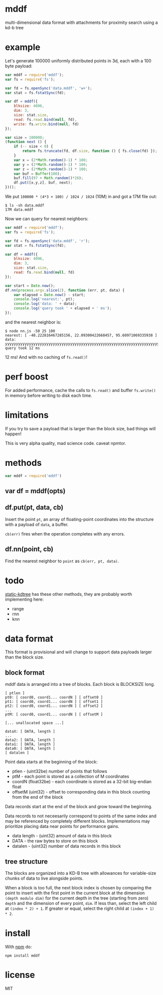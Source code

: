 # mddf

multi-dimensional data format with attachments
for proximity search using a kd-b tree

# example

Let's generate 100000 uniformly distributed points in 3d, each with a 100 byte
payload:

``` js
var mddf = require('mddf');
var fs = require('fs');

var fd = fs.openSync('data.mddf', 'w+');
var stat = fs.fstatSync(fd);

var df = mddf({
    blksize: 4096,
    dim: 3,
    size: stat.size,
    read: fs.read.bind(null, fd),
    write: fs.write.bind(null, fd)
});

var size = 100000;
(function next () {
    if (-- size < 0) {
        return fs.truncate(fd, df.size, function () { fs.close(fd) });
    }
    var x = (2*Math.random()-1) * 100;
    var y = (2*Math.random()-1) * 100;
    var z = (2*Math.random()-1) * 100;
    var buf = Buffer(100);
    buf.fill(97 + Math.random()*26);
    df.put([x,y,z], buf, next);
})();
```

We put `100000 * (4*3 + 100) / 1024 / 1024` (10M) in and got a 17M file out:

```
$ ls -sh data.mddf 
17M data.mddf
```

Now we can query for nearest neighbors:

``` js
var mddf = require('mddf');
var fs = require('fs');

var fd = fs.openSync('data.mddf', 'r');
var stat = fs.fstatSync(fd);

var df = mddf({
    blksize: 4096,
    dim: 3,
    size: stat.size,
    read: fs.read.bind(null, fd)
});

var start = Date.now();
df.nn(process.argv.slice(2), function (err, pt, data) {
    var elapsed = Date.now() - start;
    console.log('nearest:', pt);
    console.log('data: ' + data);
    console.log('query took ' + elapsed + ' ms');
});
```

and the nearest neighbor is:

```
$ node nn.js -50 25 100
nearest: [ -48.222816467285156, 22.09300422668457, 95.60971069335938 ]
data: yyyyyyyyyyyyyyyyyyyyyyyyyyyyyyyyyyyyyyyyyyyyyyyyyyyyyyyyyyyyyyyyyyyyyyyyyyyyyyyyyyyyyyyyyyyyyyyy
query took 12 ms
```

12 ms! And with no caching of `fs.read()`!

# perf boost

For added performance, cache the calls to `fs.read()` and buffer `fs.write()` in
memory before writing to disk each time.

# limitations

If you try to save a payload that is larger than the block size, bad things will
happen!

This is very alpha quality, mad science code. caveat npmtor.

# methods

``` js
var mddf = require('mddf')
```

## var df = mddf(opts)

## df.put(pt, data, cb)

Insert the point `pt`, an array of floating-point coordinates into the structure
with a payload of `data`, a buffer.

`cb(err)` fires when the operation completes with any errors.

## df.nn(point, cb)

Find the nearest neighbor to `point` as `cb(err, pt, data)`.

# todo

[static-kdtree](https://npmjs.com/package/static-kdtree) has these other
methods, they are probably worth implementing here:

* range
* rnn
* knn

# data format

This format is provisional and will change to support data payloads larger than
the block size.

## block format

mddf data is arranged into a tree of blocks.
Each block is BLOCKSIZE long.

```
[ ptlen ]
pt0: [ coord0, coord1... coordN ] [ offset0 ]
pt1: [ coord0, coord1... coordN ] [ offset1 ]
pt2: [ coord0, coord1... coordN ] [ offset2 ]
...
ptM: [ coord0, coord1... coordN ] [ offsetM ]

[... unallocated space ...]

dataX: [ DATA, length ]
...
data2: [ DATA, length ]
data1: [ DATA, length ]
data0: [ DATA, length ]
[ datalen ]
```

Point data starts at the beginning of the block:

* ptlen - (uint32be) number of points that follows
* ptM - each point is stored as a collection of M coordinates
* coordN (float32be) - each coordinate is stored as a 32-bit big-endian float
* offsetM (uint32) - offset to corresponding data in this block counting from
the end of the block

Data records start at the end of the block and grow toward the beginning.

Data records to not neceesarily correspond to points of the same index and may
be referenced by completely different blocks. Implementations may prioritize
placing data near points for performance gains.

* data length - (uint32) amount of data in this block
* DATA - the raw bytes to store on this block
* datalen - (uint32) number of data records in this block

## tree structure

The blocks are organized into a KD-B tree with allowances for variable-size
chunks of data to live alongside points. 

When a block is too full, the next block index is chosen by comparing the point
to insert with the first point in the current block at the dimension
`(depth modulo dim)` for the current depth in the tree (starting from zero)
`depth` and the dimension of every point, `dim`.
If less than, select the left child at `(index * 2) + 1`. If greater or equal,
select the right child at `(index + 1) * 2`.

# install

With [npm](https://npmjs.org) do:

```
npm install mddf
```

# license

MIT
